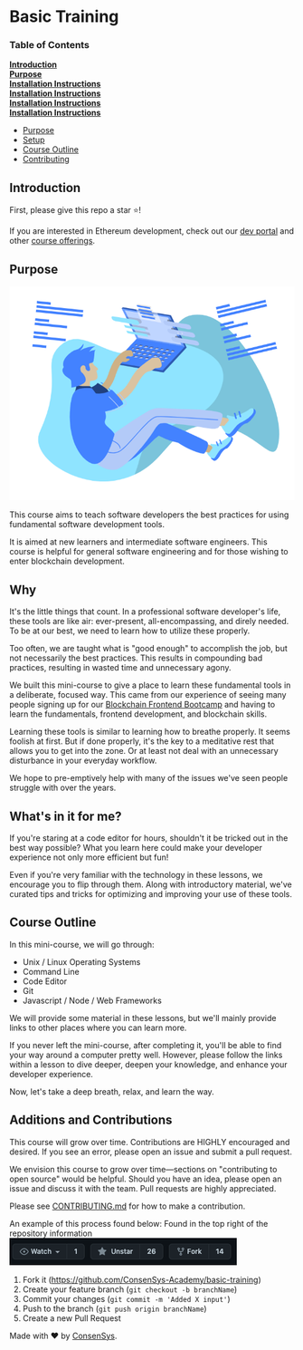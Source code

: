 # Basic Training

### Table of Contents

**[Introduction](#Introduction)**<br>
**[Purpose](#Purpose)**<br>
**[Installation Instructions](#Introduction)**<br>
**[Installation Instructions](#Introduction)**<br>
**[Installation Instructions](#Introduction)**<br>
**[Installation Instructions](#Introduction)**<br>

- [Purpose](##Purpose)
- [Setup](##setup)
- [Course Outline](##Course-Outline)
- [Contributing](##Additions-and-Contributions)

## Introduction

First, please give this repo a star ⭐️!

If you are interested in Ethereum development, check out our [dev portal](https://consensys.net/developers/) and other [course offerings](https://consensys.net/academy/).

## Purpose

![code img](./img/code1.png)

This course aims to teach software developers the best practices for using fundamental software development tools.

It is aimed at new learners and intermediate software engineers. This course is helpful for general software engineering and for those wishing to enter blockchain development.

## Why

It's the little things that count. In a professional software developer's life, these tools are like air: ever-present, all-encompassing, and direly needed. To be at our best, we need to learn how to utilize these properly.

Too often, we are taught what is "good enough" to accomplish the job, but not necessarily the best practices. This results in compounding bad practices, resulting in wasted time and unnecessary agony.

We built this mini-course to give a place to learn these fundamental tools in a deliberate, focused way. This came from our experience of seeing many people signing up for our [Blockchain Frontend Bootcamp](https://consensys.net/academy/bootcamp/) and having to learn the fundamentals, frontend development, and blockchain skills.

Learning these tools is similar to learning how to breathe properly. It seems foolish at first. But if done properly, it's the key to a meditative rest that allows you to get into the zone. Or at least not deal with an unnecessary disturbance in your everyday workflow.

We hope to pre-emptively help with many of the issues we've seen people struggle with over the years.

## What's in it for me?

If you're staring at a code editor for hours, shouldn't it be tricked out in the best way possible? What you learn here could make your developer experience not only more efficient but fun!

Even if you're very familiar with the technology in these lessons, we encourage you to flip through them. Along with introductory material, we've curated tips and tricks for optimizing and improving your use of these tools.

## Course Outline

In this mini-course, we will go through:

- Unix / Linux Operating Systems
- Command Line
- Code Editor
- Git
- Javascript / Node / Web Frameworks

We will provide some material in these lessons, but we'll mainly provide links to other places where you can learn more.

If you never left the mini-course, after completing it, you'll be able to find your way around a computer pretty well. However, please follow the links within a lesson to dive deeper, deepen your knowledge, and enhance your developer experience.

Now, let's take a deep breath, relax, and learn the way.

## Additions and Contributions

This course will grow over time. Contributions are HIGHLY encouraged and desired. If you see an error, please open an issue and submit a pull request.

We envision this course to grow over time—sections on "contributing to open source" would be helpful. Should you have an idea, please open an issue and discuss it with the team. Pull requests are highly appreciated.

Please see [CONTRIBUTING.md](./CONTRIBUTING.md) for how to make a contribution.

An example of this process found below:
Found in the top right of the repository information ![fork location](./img/fork.png)

1. Fork it (<https://github.com/ConsenSys-Academy/basic-training>)
2. Create your feature branch (`git checkout -b branchName`)
3. Commit your changes (`git commit -m 'Added X input'`)
4. Push to the branch (`git push origin branchName`)
5. Create a new Pull Request

Made with ♥️ by [ConsenSys](https://consensys.net/).
